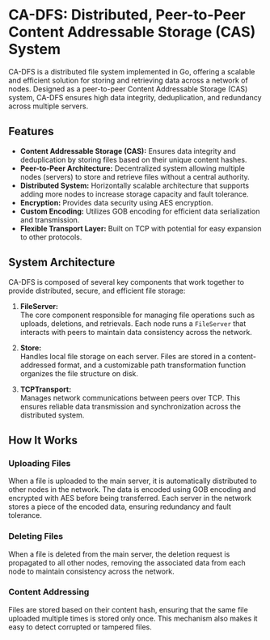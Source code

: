 # CA-DFS: Distributed, Peer-to-Peer Content Addressable Storage (CAS) System

CA-DFS is a distributed file system implemented in Go, offering a scalable and efficient solution for storing and retrieving data across a network of nodes. Designed as a peer-to-peer Content Addressable Storage (CAS) system, CA-DFS ensures high data integrity, deduplication, and redundancy across multiple servers.

## Features

- **Content Addressable Storage (CAS):** Ensures data integrity and deduplication by storing files based on their unique content hashes.
- **Peer-to-Peer Architecture:** Decentralized system allowing multiple nodes (servers) to store and retrieve files without a central authority.
- **Distributed System:** Horizontally scalable architecture that supports adding more nodes to increase storage capacity and fault tolerance.
- **Encryption:** Provides data security using AES encryption.
- **Custom Encoding:** Utilizes GOB encoding for efficient data serialization and transmission.
- **Flexible Transport Layer:** Built on TCP with potential for easy expansion to other protocols.

## System Architecture

CA-DFS is composed of several key components that work together to provide distributed, secure, and efficient file storage:

1. **FileServer:**  
   The core component responsible for managing file operations such as uploads, deletions, and retrievals. Each node runs a `FileServer` that interacts with peers to maintain data consistency across the network.

2. **Store:**  
   Handles local file storage on each server. Files are stored in a content-addressed format, and a customizable path transformation function organizes the file structure on disk.

3. **TCPTransport:**  
   Manages network communications between peers over TCP. This ensures reliable data transmission and synchronization across the distributed system.

## How It Works

### Uploading Files

When a file is uploaded to the main server, it is automatically distributed to other nodes in the network. The data is encoded using GOB encoding and encrypted with AES before being transferred. Each server in the network stores a piece of the encoded data, ensuring redundancy and fault tolerance.

### Deleting Files

When a file is deleted from the main server, the deletion request is propagated to all other nodes, removing the associated data from each node to maintain consistency across the network.

### Content Addressing

Files are stored based on their content hash, ensuring that the same file uploaded multiple times is stored only once. This mechanism also makes it easy to detect corrupted or tampered files.
